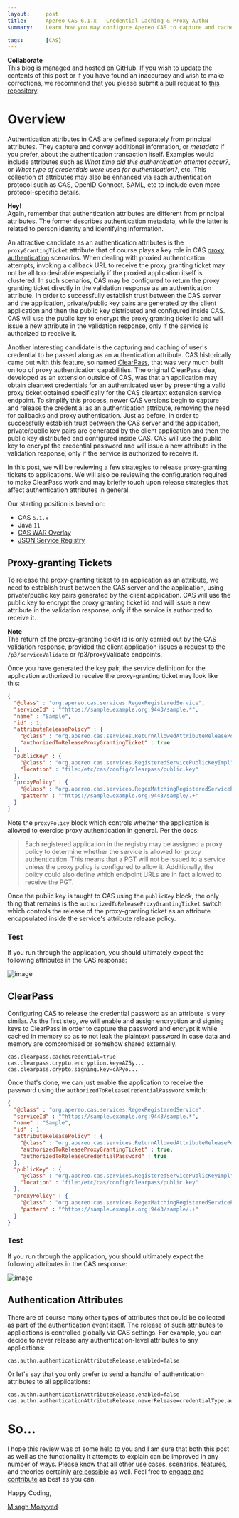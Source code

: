 ```yaml
---
layout:     post
title:      Apereo CAS 6.1.x - Credential Caching & Proxy AuthN
summary:    Learn how you may configure Apereo CAS to capture and cache the credential's password and the proxy-granting ticket in proxy authentication scenarios, pass them along to applications as regular attributes/claims. We will also be reviewing a handful of attribute release strategies that specifically affect authentication attributes, conveying metadata about the authentication event itself.

tags:       [CAS]
---
```


<div class="alert alert-success">
<strong>Collaborate</strong><br/>This blog is managed and hosted on GitHub. If you wish to update the contents of this post or if you have found an inaccuracy and wish to make corrections, we recommend that you please submit a pull request to <a href="https://github.com/apereo/apereo.github.io">this repository</a>.
</div>

# Overview

Authentication attributes in CAS are defined separately from principal attributes. They capture and convey additional information, or *metadata* if you prefer, about the authentication transaction itself. Examples would include attributes such as *What time did this authentication attempt occur?*, or *What type of credentials were used for authentication?*, etc. This collection of attributes may also be enhanced via each authentication protocol such as CAS, OpenID Connect, SAML, etc to include even more protocol-specific details.

<div class="alert alert-info">
<strong>Hey!</strong><br/>Again, remember that authentication attributes are different from principal attributes. The former describes authentication metadata, while the latter is related to person identity and identifying information.
</div>

An attractive candidate as an authentication attributes is the `proxyGrantingTicket` attribute that of course plays a key role in CAS [proxy authentication](https://apereo.github.io/cas/development/installation/Configuring-Proxy-Authentication.html) scenarios. When dealing with proxied authentication attempts, invoking a callback URL to receive the proxy granting ticket may not be all too desirable especially if the proxied application itself is clustered. In such scenarios, CAS may be configured to return the proxy granting ticket directly in the validation response as an authentication attribute. In order to successfully establish trust between the CAS server and the application, private/public key pairs are generated by the client application and then the public key distributed and configured inside CAS. CAS will use the public key to encrypt the proxy granting ticket id and will issue a new attribute in the validation response, only if the service is authorized to receive it.

Another interesting candidate is the capturing and caching of user's credential to be passed along as an authentication attribute. CAS historically came out with this feature, so named [ClearPass](https://apereo.github.io/cas/development/integration/ClearPass.html), that was very much built on top of proxy authentication capabilities. The original ClearPass idea, developed as an extension outside of CAS, was that an application may obtain cleartext credentials for an authenticated user by presenting a valid proxy ticket obtained specifically for the CAS cleartext extension service endpoint. To simplify this process, newer CAS versions begin to capture and release the credential as an authentication attribute, removing the need for callbacks and proxy authentication. Just as before, in order to successfully establish trust between the CAS server and the application, private/public key pairs are generated by the client application and then the public key distributed and configured inside CAS. CAS will use the public key to encrypt the credential password and will issue a new attribute in the validation response, only if the service is authorized to receive it.

In this post, we will be reviewing a few strategies to release proxy-granting tickets to applications. We will also be reviewing the configuration required to make ClearPass work and may briefly touch upon release strategies that affect authentication attributes in general.

Our starting position is based on:

- CAS `6.1.x`
- Java `11`
- [CAS WAR Overlay](https://github.com/apereo/cas-overlay-template)
- [JSON Service Registry](https://apereo.github.io/cas/development/services/JSON-Service-Management.html)

## Proxy-granting Tickets

To release the proxy-granting ticket to an application as an attribute, we need to establish trust between the CAS server and the application, using private/public key pairs generated by the client application. CAS will use the public key to encrypt the proxy granting ticket id and will issue a new attribute in the validation response, only if the service is authorized to receive it.

<div class="alert alert-info">
<strong>Note</strong><br/>The return of the proxy-granting ticket id is only carried out by the CAS validation response, provided the client application issues a request to the <code>/p3/serviceValidate</code> or </code>/p3/proxyValidate</code> endpoints.
</div>

Once you have generated the key pair, the service definition for the application authorized to receive the proxy-granting ticket may look like this:

```json
{
  "@class" : "org.apereo.cas.services.RegexRegisteredService",
  "serviceId" : "^https://sample.example.org:9443/sample.*",
  "name" : "Sample",
  "id" : 1,
  "attributeReleasePolicy" : {
    "@class" : "org.apereo.cas.services.ReturnAllowedAttributeReleasePolicy",
    "authorizedToReleaseProxyGrantingTicket" : true
  },
  "publicKey" : {
    "@class" : "org.apereo.cas.services.RegisteredServicePublicKeyImpl",
    "location" : "file:/etc/cas/config/clearpass/public.key"
  },
  "proxyPolicy" : {
    "@class" : "org.apereo.cas.services.RegexMatchingRegisteredServiceProxyPolicy",
    "pattern" : "^https://sample.example.org:9443/sample/.+"
  }
}
```

Note the `proxyPolicy` block which controls whether the application is allowed to exercise proxy authentication in general. Per the docs:

> Each registered application in the registry may be assigned a proxy policy to determine whether the service is allowed for proxy authentication. This means that a PGT will not be issued to a service unless the proxy policy is configured to allow it. Additionally, the policy could also define which endpoint URLs are in fact allowed to receive the PGT.

Once the public key is taught to CAS using the `publicKey` block, the only thing that remains is the `authorizedToReleaseProxyGrantingTicket` switch which controls the release of the proxy-granting ticket as an attribute encapsulated inside the service's attribute release policy.

### Test

If you run through the application, you should ultimately expect the following attributes in the CAS response:

![image](https://user-images.githubusercontent.com/1205228/54905205-ab2a0300-4e9d-11e9-9c5e-3ae1be5fdd06.png)

## ClearPass

Configuring CAS to release the credential password as an attribute is very similar. As the first step, we will enable and assign encryption and signing keys to ClearPass in order to capture the password and encrypt it while cached in memory so as to not leak the plaintext password in case data and memory are compromised or somehow shared externally.

```properties
cas.clearpass.cacheCredential=true
cas.clearpass.crypto.encryption.key=AZ5y...
cas.clearpass.crypto.signing.key=cAPyo...
```

Once that's done, we can just enable the application to receive the password using the `authorizedToReleaseCredentialPassword` switch:

```json
{
  "@class" : "org.apereo.cas.services.RegexRegisteredService",
  "serviceId" : "^https://sample.example.org:9443/sample.*",
  "name" : "Sample",
  "id" : 1,
  "attributeReleasePolicy" : {
    "@class" : "org.apereo.cas.services.ReturnAllowedAttributeReleasePolicy",
    "authorizedToReleaseProxyGrantingTicket" : true,
    "authorizedToReleaseCredentialPassword" : true
  },
  "publicKey" : {
    "@class" : "org.apereo.cas.services.RegisteredServicePublicKeyImpl",
    "location" : "file:/etc/cas/config/clearpass/public.key"
  },
  "proxyPolicy" : {
    "@class" : "org.apereo.cas.services.RegexMatchingRegisteredServiceProxyPolicy",
    "pattern" : "^https://sample.example.org:9443/sample/.+"
  }
}
```

### Test

If you run through the application, you should ultimately expect the following attributes in the CAS response:

![image](https://user-images.githubusercontent.com/1205228/54905561-94d07700-4e9e-11e9-8a5b-b4ff2d26c646.png)

## Authentication Attributes

There are of course many other types of attributes that could be collected as part of the authentication event itself. The release of such attributes to applications is controlled globally via CAS settings. For example, you can decide to never release any authentication-level attributes to any applications:

```properties
cas.authn.authenticationAttributeRelease.enabled=false
```

Or let's say that you only prefer to send a handful of authentication attributes to all applications:

```properties
cas.authn.authenticationAttributeRelease.enabled=false
cas.authn.authenticationAttributeRelease.neverRelease=credentialType,authenticationDate
```

# So...

I hope this review was of some help to you and I am sure that both this post as well as the functionality it attempts to explain can be improved in any number of ways. Please know that all other use cases, scenarios, features, and theories certainly [are possible](https://apereo.github.io/2017/02/18/onthe-theoryof-possibility/) as well. Feel free to [engage and contribute](https://apereo.github.io/cas/developer/Contributor-Guidelines.html) as best as you can.

Happy Coding,

[Misagh Moayyed](https://twitter.com/misagh84)
